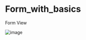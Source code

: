 # Form_with_basics

Form View

![image](https://github.com/anshuman-rai-27/Form_with_basics/assets/118046194/2cdd705a-186e-41c7-9ec8-1ed3d0b4547e)
